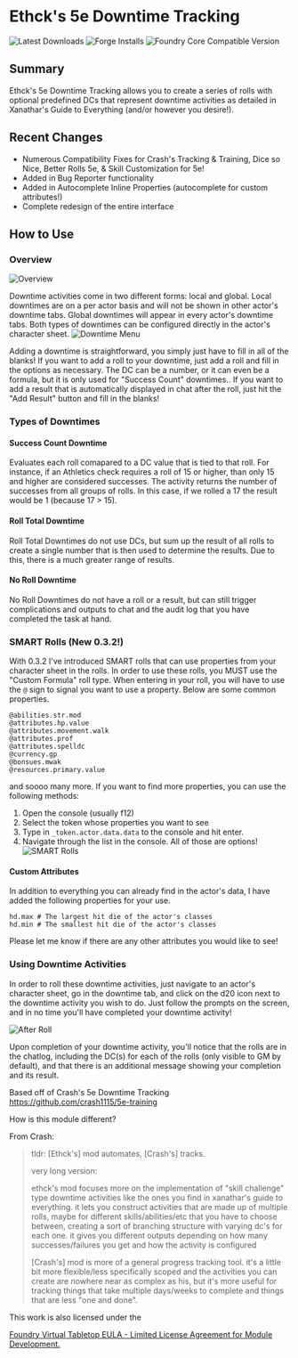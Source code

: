 # Ethck's 5e Downtime Tracking
![Latest Downloads](https://img.shields.io/badge/dynamic/json?label=Downloads@latest&query=assets%5B1%5D.download_count&url=https%3A%2F%2Fapi.github.com%2Frepos%2FEthck%2FEthck-s-Downtime-Tracking%2Freleases%2Flatest)
![Forge Installs](https://img.shields.io/badge/dynamic/json?label=Forge%20Installs&query=package.installs&suffix=%25&url=https%3A%2F%2Fforge-vtt.com%2Fapi%2Fbazaar%2Fpackage%2Fdowntime-ethck)
![Foundry Core Compatible Version](https://img.shields.io/badge/dynamic/json.svg?url=https%3A%2F%2Fraw.githubusercontent.com%2FEthck%2FEthck-s-Downtime-Tracking%2Fmaster%2Fmodule.json&label=Foundry%20Version&query=$.compatibleCoreVersion&colorB=orange)

## Summary
Ethck's 5e Downtime Tracking allows you to create a series of rolls with optional predefined DCs that represent
downtime activities as detailed in Xanathar's Guide to Everything (and/or however you desire!).

## Recent Changes
* Numerous Compatibility Fixes for Crash's Tracking & Training, Dice so Nice, Better Rolls 5e, & Skill Customization for 5e!
* Added in Bug Reporter functionality
* Added in Autocomplete Inline Properties (autocomplete for custom attributes!)
* Complete redesign of the entire interface

## How to Use
### Overview
![Overview](images/overview2.png)


Downtime activities come in two different forms: local and global. Local downtimes are on a per actor
basis and will not be shown in other actor's downtime tabs. Global downtimes will appear in every actor's
downtime tabs. Both types of downtimes can be configured directly in the actor's character sheet.
![Downtime Menu](images/downtimeMenu.png)


Adding a downtime is straightforward, you simply just have to fill in all of the blanks! If you want to
add a roll to your downtime, just add a roll and fill in the options as necessary. The DC can be a number, or it can even be a formula, but it is only used for "Success Count" downtimes.. If you want to add a result
that is automatically displayed in chat after the roll, just hit the "Add Result" button and fill in the blanks!
### Types of Downtimes


#### Success Count Downtime
Evaluates each roll comapared to a DC value that is tied to that roll. For instance, if an Athletics check requires a roll of 15 or higher, than only 15 and higher are considered successes. The activity returns the number of successes from all groups of rolls. In this case, if we rolled a 17 the result would be 1 (because 17 > 15).


#### Roll Total Downtime
Roll Total Downtimes do not use DCs, but sum up the result of all rolls to create a single number that is then used to determine the results. Due to this, there is a much greater range of results.


#### No Roll Downtime
No Roll Downtimes do not have a roll or a result, but can still trigger complications and outputs to chat and the audit log that you have completed the task at hand.


### SMART Rolls (New 0.3.2!)
With 0.3.2 I've introduced SMART rolls that can use properties from your character sheet in the rolls.
In order to use these rolls, you MUST use the "Custom Formula" roll type. When entering in your roll,
you will have to use the `@` sign to signal you want to use a property. Below are some common properties.
```
@abilities.str.mod
@attributes.hp.value
@attributes.movement.walk
@attributes.prof
@attributes.spelldc
@currency.gp
@bonsues.mwak
@resources.primary.value
```

and soooo many more.
If you want to find more properties, you can use the following methods:
1) Open the console (usually f12)
2) Select the token whose properties you want to see
3) Type in `_token.actor.data.data` to the console and hit enter.
4) Navigate through the list in the console. All of those are options!
![SMART Rolls](images/smartRolls2.png)

#### Custom Attributes
In addition to everything you can already find in the actor's data, I have added the following properties for your use.

```
hd.max # The largest hit die of the actor's classes
hd.min # The smallest hit die of the actor's classes
```

Please let me know if there are any other attributes you would like to see!

### Using Downtime Activities
In order to roll these downtime activities, just navigate to an actor's character sheet, go in the
downtime tab, and click on the d20 icon next to the downtime activity you wish to do. Just follow
the prompts on the screen, and in no time you'll have completed your downtime activity!


![After Roll](images/downtimeOutput.png)


Upon completion of your downtime activity, you'll notice that the rolls are in the chatlog, including
the DC(s) for each of the rolls (only visible to GM by default), and that there is an additional message
showing your completion and its result.


Based off of Crash's 5e Downtime Tracking https://github.com/crash1115/5e-training

How is this module different?

From Crash:
> tldr: [Ethck's] mod automates, [Crash's] tracks.
> 
> very long version:
> 
> ethck's mod focuses more on the implementation of "skill challenge" type downtime activities like the ones you find in xanathar's guide to everything. it lets you construct activities that are made up of multiple rolls, maybe for different skills/abilities/etc that you have to choose between, creating a sort of branching structure with varying dc's for each one. it gives you different outputs depending on how many successes/failures you get and how the activity is configured
> 
> [Crash's] mod is more of a general progress tracking tool. it's a little bit more flexible/less specifically scoped and the activities you can create are nowhere near as complex as his, but it's more useful for tracking things that take multiple days/weeks to complete and things that are less "one and done".

This work is also licensed under the 

[Foundry Virtual Tabletop EULA - Limited License Agreement for Module Development.](https://foundryvtt.com/article/license/)
